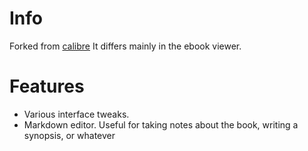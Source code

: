 # Info
Forked from [calibre](https://github.com/kovidgoyal/calibre)
It differs mainly in the ebook viewer.

# Features
- Various interface tweaks.
- Markdown editor. Useful for taking notes about the book, writing a synopsis, or whatever